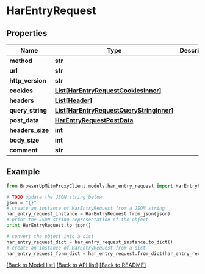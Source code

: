 # HarEntryRequest


## Properties
Name | Type | Description | Notes
------------ | ------------- | ------------- | -------------
**method** | **str** |  | 
**url** | **str** |  | 
**http_version** | **str** |  | 
**cookies** | [**List[HarEntryRequestCookiesInner]**](HarEntryRequestCookiesInner.md) |  | 
**headers** | [**List[Header]**](Header.md) |  | 
**query_string** | [**List[HarEntryRequestQueryStringInner]**](HarEntryRequestQueryStringInner.md) |  | 
**post_data** | [**HarEntryRequestPostData**](HarEntryRequestPostData.md) |  | [optional] 
**headers_size** | **int** |  | 
**body_size** | **int** |  | 
**comment** | **str** |  | [optional] 

## Example

```python
from BrowserUpMitmProxyClient.models.har_entry_request import HarEntryRequest

# TODO update the JSON string below
json = "{}"
# create an instance of HarEntryRequest from a JSON string
har_entry_request_instance = HarEntryRequest.from_json(json)
# print the JSON string representation of the object
print HarEntryRequest.to_json()

# convert the object into a dict
har_entry_request_dict = har_entry_request_instance.to_dict()
# create an instance of HarEntryRequest from a dict
har_entry_request_form_dict = har_entry_request.from_dict(har_entry_request_dict)
```
[[Back to Model list]](../README.md#documentation-for-models) [[Back to API list]](../README.md#documentation-for-api-endpoints) [[Back to README]](../README.md)


